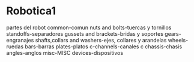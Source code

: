 # Robotica1
partes del robot
common-comun
nuts and bolts-tuercas y tornillos
standoffs-separadores
gussets and brackets-bridas y soportes
gears-engranajes
shafts,collars and washers-ejes, collares y arandelas
wheels-ruedas
bars-barras
plates-platos
c-channels-canales c
chassis-chasis
angles-anglos
misc-MISC
devices-dispositivos
